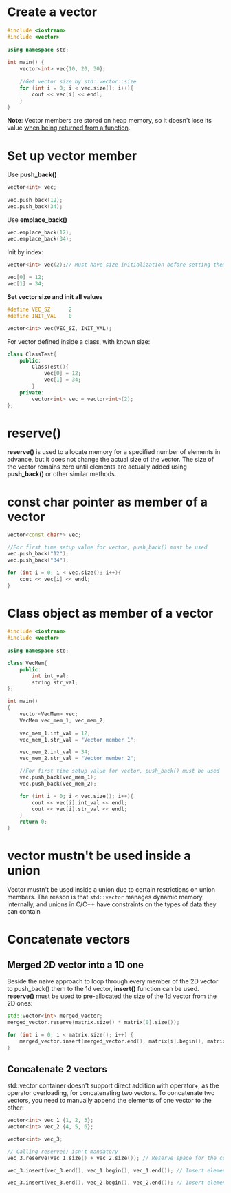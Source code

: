 # Create a vector
```cpp
#include <iostream>
#include <vector>
 
using namespace std;
 
int main() {
    vector<int> vec{10, 20, 30};
   
    //Get vector size by std::vector::size
    for (int i = 0; i < vec.size(); i++){
        cout << vec[i] << endl;
    }
}
```
**Note**: Vector members are stored on heap memory, so it doesn't lose its value [when being returned from a function](Vector%20and%20function.md#function-returns-vector).

# Set up vector member 
Use **push_back()**
```cpp
vector<int> vec;
 
vec.push_back(12);
vec.push_back(34);
```
Use **emplace_back()**
```cpp
vec.emplace_back(12);
vec.emplace_back(34);
```
Init by index:

```cpp
vector<int> vec(2);// Must have size initialization before setting them by index
   
vec[0] = 12;
vec[1] = 34;
```
**Set vector size and init all values**
```cpp
#define VEC_SZ      2
#define INIT_VAL    0

vector<int> vec(VEC_SZ, INIT_VAL);
```
For vector defined inside a class, with known size:
```cpp
class ClassTest{
    public:
        ClassTest(){
            vec[0] = 12;
            vec[1] = 34;
        }
    private:
        vector<int> vec = vector<int>(2);
};
```
# reserve()

**reserve()** is used to allocate memory for a specified number of elements in advance, but it does not change the actual size of the vector. The size of the vector remains zero until elements are actually added using **push_back()** or other similar methods.

# const char pointer as member of a vector

```cpp
vector<const char*> vec;

//For first time setup value for vector, push_back() must be used
vec.push_back("12");
vec.push_back("34");

for (int i = 0; i < vec.size(); i++){
    cout << vec[i] << endl;
}
```

# Class object as member of a vector

```cpp
#include <iostream>
#include <vector>
 
using namespace std;

class VecMem{
    public:
        int int_val;
        string str_val;
};

int main()
{
    vector<VecMem> vec;
    VecMem vec_mem_1, vec_mem_2;
    
    vec_mem_1.int_val = 12;
    vec_mem_1.str_val = "Vector member 1";

    vec_mem_2.int_val = 34;
    vec_mem_2.str_val = "Vector member 2";

    //For first time setup value for vector, push_back() must be used
    vec.push_back(vec_mem_1);
    vec.push_back(vec_mem_2);

    for (int i = 0; i < vec.size(); i++){
        cout << vec[i].int_val << endl;
        cout << vec[i].str_val << endl;
    }
    return 0;
}
```
# vector mustn't be used inside a union

Vector mustn't be used inside a union due to certain restrictions on union members. The reason is that ``std::vector`` manages dynamic memory internally, and unions in C/C++ have constraints on the types of data they can contain
# Concatenate vectors
## Merged 2D vector into a 1D one
Beside the naive approach to loop through every member of the 2D vector to push_back() them to the 1d vector, **insert()** function can be used. **reserve()** must be used to pre-allocated the size of the 1d vector from the 2D ones:
```cpp
std::vector<int> merged_vector;
merged_vector.reserve(matrix.size() * matrix[0].size());

for (int i = 0; i < matrix.size(); i++) {
    merged_vector.insert(merged_vector.end(), matrix[i].begin(), matrix[i].end());
}
```
## Concatenate 2 vectors
std::vector container doesn't support direct addition with operator+, as the operator overloading, for concatenating two vectors. To concatenate two vectors, you need to manually append the elements of one vector to the other:
```cpp
vector<int> vec_1 {1, 2, 3};
vector<int> vec_2 {4, 5, 6};

vector<int> vec_3;

// Calling reserve() isn't mandatory
vec_3.reserve(vec_1.size() + vec_2.size()); // Reserve space for the combined size to avoid multiple reallocations

vec_3.insert(vec_3.end(), vec_1.begin(), vec_1.end()); // Insert elements from the first vector

vec_3.insert(vec_3.end(), vec_2.begin(), vec_2.end()); // Insert elements from the second vector
```
